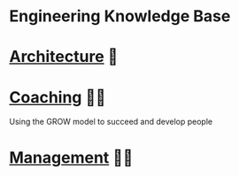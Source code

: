 # Engineering Knowledge Base

# [Architecture](architecture.md) 🕍

# [Coaching](coaching.md) 👨‍💻

Using the GROW model to succeed and develop people

# [Management](management.md) 👨‍💼
